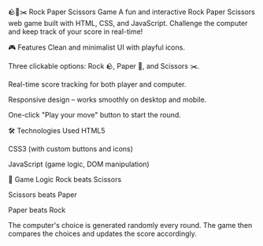 🪨📄✂️ Rock Paper Scissors Game
A fun and interactive Rock Paper Scissors web game built with HTML, CSS, and JavaScript. Challenge the computer and keep track of your score in real-time!

🎮 Features
Clean and minimalist UI with playful icons.

Three clickable options: Rock 🪨, Paper 📄, and Scissors ✂️.

Real-time score tracking for both player and computer.

Responsive design – works smoothly on desktop and mobile.

One-click "Play your move" button to start the round.

🛠️ Technologies Used
HTML5

CSS3 (with custom buttons and icons)

JavaScript (game logic, DOM manipulation)

🧠 Game Logic
Rock beats Scissors

Scissors beats Paper

Paper beats Rock

The computer's choice is generated randomly every round. The game then compares the choices and updates the score accordingly.

